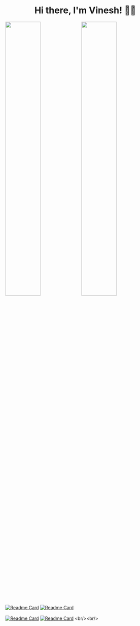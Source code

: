 <h1 align="center"> Hi there, I'm Vinesh! 👨‍💻 </h1>

<img align="left" width="47%" src="https://github-readme-stats.vercel.app/api?username=Vinesh2004&show_icons=true&theme=radical"/>
<img align="left" width="47%" src="https://github-readme-stats.vercel.app/api/top-langs/?username=Vinesh2004&layout=compact&theme=radical"/>
<br/><br/>
<br/><br/>
<br/><br/>
<br/><br/>
<br/><br/>

[![Readme Card](https://github-readme-stats.vercel.app/api/pin/?username=Vinesh2004&repo=Chess-Bot&theme=radical&border_radius=0)](https://github.com/Vinesh2004/Chess-Bot)
[![Readme Card](https://github-readme-stats.vercel.app/api/pin/?username=Vinesh2004&repo=V8-Roomba&theme=radical&border_radius=0&border_color=)](https://github.com/Vinesh2004/V8-Roomba)
<br/><br/>
[![Readme Card](https://github-readme-stats.vercel.app/api/pin/?username=Vinesh2004&repo=Work-Flow&theme=radical&border_radius=0)](https://github.com/Vinesh2004/JamHacks-Work-Flow)
[![Readme Card](https://github-readme-stats.vercel.app/api/pin/?username=Vinesh2004&repo=Magic-Mouse&theme=radical&border_radius=0&border_color=)]([https://github.com/Vinesh2004/V8-Roomba](https://github.com/Vinesh2004/HTN2020-Magic-Mouse))
<br/><br/>
